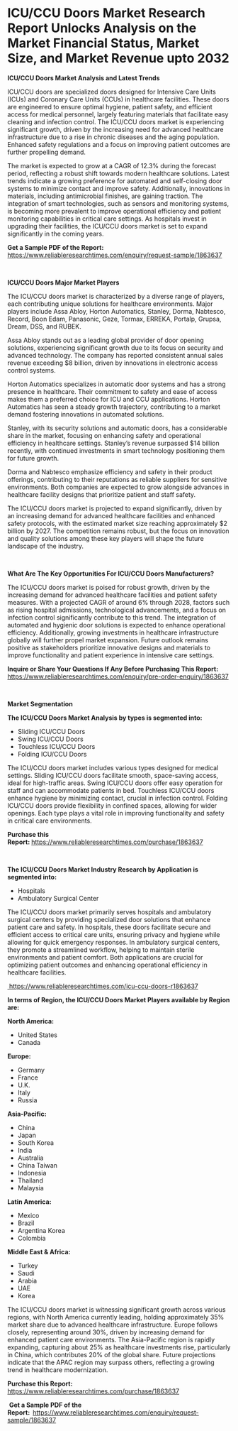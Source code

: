 <p><h1>ICU/CCU Doors Market Research Report Unlocks Analysis on the Market Financial Status, Market Size, and Market Revenue upto 2032</h1></p><p><strong>ICU/CCU Doors Market Analysis and Latest Trends</strong></p>
<p><p>ICU/CCU doors are specialized doors designed for Intensive Care Units (ICUs) and Coronary Care Units (CCUs) in healthcare facilities. These doors are engineered to ensure optimal hygiene, patient safety, and efficient access for medical personnel, largely featuring materials that facilitate easy cleaning and infection control. The ICU/CCU doors market is experiencing significant growth, driven by the increasing need for advanced healthcare infrastructure due to a rise in chronic diseases and the aging population. Enhanced safety regulations and a focus on improving patient outcomes are further propelling demand.</p><p>The market is expected to grow at a CAGR of 12.3% during the forecast period, reflecting a robust shift towards modern healthcare solutions. Latest trends indicate a growing preference for automated and self-closing door systems to minimize contact and improve safety. Additionally, innovations in materials, including antimicrobial finishes, are gaining traction. The integration of smart technologies, such as sensors and monitoring systems, is becoming more prevalent to improve operational efficiency and patient monitoring capabilities in critical care settings. As hospitals invest in upgrading their facilities, the ICU/CCU doors market is set to expand significantly in the coming years.</p></p>
<p><strong>Get a Sample PDF of the Report:&nbsp;</strong> <a href="https://www.reliableresearchtimes.com/enquiry/request-sample/1863637?utm_campaign=3366&utm_medium=2&utm_source=Github&utm_content=ia&utm_term=14042025&utm_id=icuccu-doors">https://www.reliableresearchtimes.com/enquiry/request-sample/1863637</a></p>
<p>&nbsp;</p>
<p><strong>ICU/CCU Doors Major Market Players</strong></p>
<p><p>The ICU/CCU doors market is characterized by a diverse range of players, each contributing unique solutions for healthcare environments. Major players include Assa Abloy, Horton Automatics, Stanley, Dorma, Nabtesco, Record, Boon Edam, Panasonic, Geze, Tormax, ERREKA, Portalp, Grupsa, Dream, DSS, and RUBEK.</p><p>Assa Abloy stands out as a leading global provider of door opening solutions, experiencing significant growth due to its focus on security and advanced technology. The company has reported consistent annual sales revenue exceeding $8 billion, driven by innovations in electronic access control systems.</p><p>Horton Automatics specializes in automatic door systems and has a strong presence in healthcare. Their commitment to safety and ease of access makes them a preferred choice for ICU and CCU applications. Horton Automatics has seen a steady growth trajectory, contributing to a market demand fostering innovations in automated solutions.</p><p>Stanley, with its security solutions and automatic doors, has a considerable share in the market, focusing on enhancing safety and operational efficiency in healthcare settings. Stanley’s revenue surpassed $14 billion recently, with continued investments in smart technology positioning them for future growth.</p><p>Dorma and Nabtesco emphasize efficiency and safety in their product offerings, contributing to their reputations as reliable suppliers for sensitive environments. Both companies are expected to grow alongside advances in healthcare facility designs that prioritize patient and staff safety.</p><p>The ICU/CCU doors market is projected to expand significantly, driven by an increasing demand for advanced healthcare facilities and enhanced safety protocols, with the estimated market size reaching approximately $2 billion by 2027. The competition remains robust, but the focus on innovation and quality solutions among these key players will shape the future landscape of the industry.</p></p>
<p>&nbsp;</p>
<p><strong>What Are The Key Opportunities For ICU/CCU Doors Manufacturers?</strong></p>
<p><p>The ICU/CCU doors market is poised for robust growth, driven by the increasing demand for advanced healthcare facilities and patient safety measures. With a projected CAGR of around 6% through 2028, factors such as rising hospital admissions, technological advancements, and a focus on infection control significantly contribute to this trend. The integration of automated and hygienic door solutions is expected to enhance operational efficiency. Additionally, growing investments in healthcare infrastructure globally will further propel market expansion. Future outlook remains positive as stakeholders prioritize innovative designs and materials to improve functionality and patient experience in intensive care settings.</p></p>
<p><strong>Inquire or Share Your Questions If Any Before Purchasing This Report:</strong> <a href="https://www.reliableresearchtimes.com/enquiry/pre-order-enquiry/1863637?utm_campaign=3366&utm_medium=2&utm_source=Github&utm_content=ia&utm_term=14042025&utm_id=icuccu-doors">https://www.reliableresearchtimes.com/enquiry/pre-order-enquiry/1863637</a></p>
<p>&nbsp;</p>
<p><strong>Market Segmentation</strong></p>
<p><strong>The ICU/CCU Doors Market Analysis by types is segmented into:</strong></p>
<p><ul><li>Sliding ICU/CCU Doors</li><li>Swing ICU/CCU Doors</li><li>Touchless ICU/CCU Doors</li><li>Folding ICU/CCU Doors</li></ul></p>
<p><p>The ICU/CCU doors market includes various types designed for medical settings. Sliding ICU/CCU doors facilitate smooth, space-saving access, ideal for high-traffic areas. Swing ICU/CCU doors offer easy operation for staff and can accommodate patients in bed. Touchless ICU/CCU doors enhance hygiene by minimizing contact, crucial in infection control. Folding ICU/CCU doors provide flexibility in confined spaces, allowing for wider openings. Each type plays a vital role in improving functionality and safety in critical care environments.</p></p>
<p><strong>Purchase this Report:&nbsp;</strong><a href="https://www.reliableresearchtimes.com/purchase/1863637?utm_campaign=3366&utm_medium=2&utm_source=Github&utm_content=ia&utm_term=14042025&utm_id=icuccu-doors">https://www.reliableresearchtimes.com/purchase/1863637</a></p>
<p>&nbsp;</p>
<p><strong>The ICU/CCU Doors Market Industry Research by Application is segmented into:</strong></p>
<p><ul><li>Hospitals</li><li>Ambulatory Surgical Center</li></ul></p>
<p><p>The ICU/CCU doors market primarily serves hospitals and ambulatory surgical centers by providing specialized door solutions that enhance patient care and safety. In hospitals, these doors facilitate secure and efficient access to critical care units, ensuring privacy and hygiene while allowing for quick emergency responses. In ambulatory surgical centers, they promote a streamlined workflow, helping to maintain sterile environments and patient comfort. Both applications are crucial for optimizing patient outcomes and enhancing operational efficiency in healthcare facilities.</p></p>
<p><a href="https://www.reliableresearchtimes.com/icu-ccu-doors-r1863637?utm_campaign=3366&utm_medium=2&utm_source=Github&utm_content=ia&utm_term=14042025&utm_id=icuccu-doors">&nbsp;https://www.reliableresearchtimes.com/icu-ccu-doors-r1863637</a></p>
<p><strong>In terms of Region, the ICU/CCU Doors Market Players available by Region are:</strong></p>
<p>
    <p> <strong> North America: </strong>
        <ul>
            <li>United States</li>
            <li>Canada</li>
        </ul>
        </p> 
    <p> <strong> Europe: </strong>
        <ul>
            <li>Germany</li>
            <li>France</li>
            <li>U.K.</li>
            <li>Italy</li>
            <li>Russia</li>
        </ul>
        </p> 
    <p> <strong> Asia-Pacific: </strong>
        <ul>
            <li>China</li>
            <li>Japan</li>
            <li>South Korea</li>
            <li>India</li>
            <li>Australia</li>
            <li>China Taiwan</li>
            <li>Indonesia</li>
            <li>Thailand</li>
            <li>Malaysia</li>
        </ul>
        </p> 
    <p> <strong> Latin America: </strong>
        <ul>
            <li>Mexico</li>
            <li>Brazil</li>
            <li>Argentina Korea</li>
            <li>Colombia</li>
        </ul>
        </p> 
    <p> <strong> Middle East & Africa: </strong>
        <ul>
            <li>Turkey</li>
            <li>Saudi</li>
            <li>Arabia</li>
            <li>UAE</li>
            <li>Korea</li>
        </ul>
    </p>
    </p>
<p><p>The ICU/CCU doors market is witnessing significant growth across various regions, with North America currently leading, holding approximately 35% market share due to advanced healthcare infrastructure. Europe follows closely, representing around 30%, driven by increasing demand for enhanced patient care environments. The Asia-Pacific region is rapidly expanding, capturing about 25% as healthcare investments rise, particularly in China, which contributes 20% of the global share. Future projections indicate that the APAC region may surpass others, reflecting a growing trend in healthcare modernization.</p></p>
<p><strong>Purchase this Report: </strong><a href="https://www.reliableresearchtimes.com/purchase/1863637?utm_campaign=3366&utm_medium=2&utm_source=Github&utm_content=ia&utm_term=14042025&utm_id=icuccu-doors">https://www.reliableresearchtimes.com/purchase/1863637</a></p>
<p>&nbsp;<strong>Get a Sample PDF of the Report:&nbsp;&nbsp;</strong><a href="https://www.reliableresearchtimes.com/enquiry/request-sample/1863637?utm_campaign=3366&utm_medium=2&utm_source=Github&utm_content=ia&utm_term=14042025&utm_id=icuccu-doors">https://www.reliableresearchtimes.com/enquiry/request-sample/1863637</a></p>
<p><strong></strong></p>
<p><p></p><p></p><p></p></p>